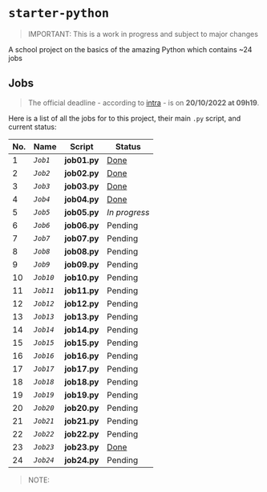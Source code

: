 # `starter-python`
> IMPORTANT: This is a work in progress and subject to major changes 

A school project on the basics of the amazing Python which contains ~24 jobs 




## Jobs
> The official deadline - according to [intra](https://intra.laplateforme.io) - is on **20/10/2022 at 09h19**.

Here is a list of all the jobs for to this project, their main `.py` script, and current status:

| No. | Name | Script | Status |
| --- | ---- | ------ | ------ |
| 1 | *`Job1`* | **job01.py** | [Done](./job01.py) |
| 2 | *`Job2`* | **job02.py** | [Done](./job02.py) |
| 3 | *`Job3`* | **job03.py** | [Done](./job03.py) |
| 4 | *`Job4`* | **job04.py** | [Done](./job04.py) |
| 5 | *`Job5`* | **job05.py** | _*In progress*_ |
| 6 | *`Job6`* | **job06.py** | Pending |
| 7 | *`Job7`* | **job07.py** | Pending |
| 8 | *`Job8`* | **job08.py** | Pending |
| 9 | *`Job9`* | **job09.py** | Pending |
| 10 | *`Job10`* | **job10.py** | Pending |
| 11 | *`Job11`* | **job11.py** | Pending |
| 12 | *`Job12`* | **job12.py** | Pending |
| 13 | *`Job13`* | **job13.py** | Pending |
| 14 | *`Job14`* | **job14.py** | Pending |
| 15 | *`Job15`* | **job15.py** | Pending |
| 16 | *`Job16`* | **job16.py** | Pending |
| 17 | *`Job17`* | **job17.py** | Pending |
| 18 | *`Job18`* | **job18.py** | Pending |
| 19 | *`Job19`* | **job19.py** | Pending |
| 20 | *`Job20`* | **job20.py** | Pending |
| 21 | *`Job21`* | **job21.py** | Pending |
| 22 | *`Job22`* | **job22.py** | Pending |
| 23 | *`Job23`* | **job23.py** | [Done](./job23.py) |
| 24 | *`Job24`* | **job24.py** | Pending |


> NOTE:
